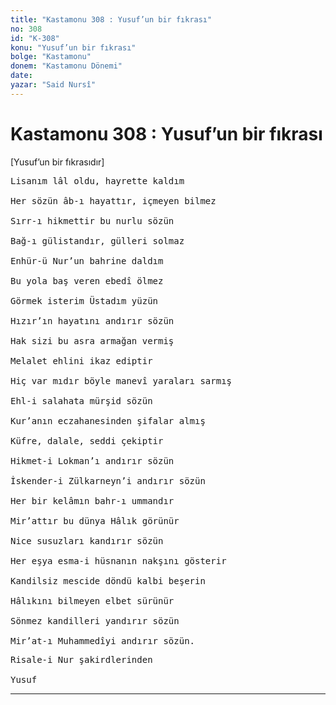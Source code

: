 ```yaml
---
title: "Kastamonu 308 : Yusuf’un bir fıkrası"
no: 308
id: "K-308"
konu: "Yusuf’un bir fıkrası"
bolge: "Kastamonu"
donem: "Kastamonu Dönemi"
date: 
yazar: "Said Nursî"
---
```


# Kastamonu 308 : Yusuf’un bir fıkrası

<p class="takdim">[Yusuf’un bir fıkrasıdır]</p>

<pre>
Lisanım lâl oldu, hayrette kaldım
 
Her sözün âb-ı hayattır, içmeyen bilmez
 
Sırr-ı hikmettir bu nurlu sözün
 
Bağ-ı gülistandır, gülleri solmaz
 
Enhür-ü Nur’un bahrine daldım
 
Bu yola baş veren ebedî ölmez
 
Görmek isterim Üstadım yüzün
 
Hızır’ın hayatını andırır sözün
 
Hak sizi bu asra armağan vermiş
 
Melalet ehlini ikaz ediptir
 
Hiç var mıdır böyle manevî yaraları sarmış
 
Ehl-i salahata mürşid sözün
 
Kur’anın eczahanesinden şifalar almış
 
Küfre, dalale, seddi çekiptir
 
Hikmet-i Lokman’ı andırır sözün
 
İskender-i Zülkarneyn’i andırır sözün
 
Her bir kelâmın bahr-ı ummandır
 
Mir’attır bu dünya Hâlık görünür
 
Nice susuzları kandırır sözün
 
Her eşya esma-i hüsnanın nakşını gösterir
 
Kandilsiz mescide döndü kalbi beşerin
 
Hâlıkını bilmeyen elbet sürünür
 
Sönmez kandilleri yandırır sözün
 
Mir’at-ı Muhammedîyi andırır sözün.
</pre>

<pre>
Risale-i Nur şakirdlerinden
 
Yusuf
</pre>

***
